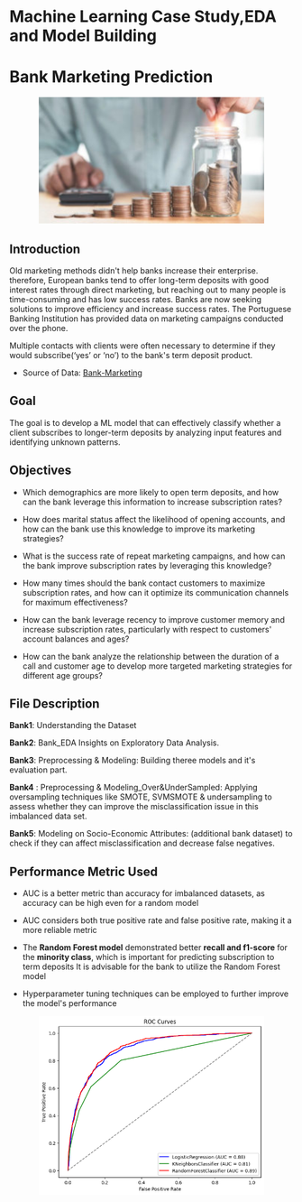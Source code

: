 # Machine Learning Case Study,EDA and Model Building

# Bank Marketing Prediction

<p align="center">
    <img width="400" src="Rincian-Biaya-Operasi-Tahi-Lalat-di-Erha-Clinic-300x168.jpg" alt="Material Bread logo">
</p>



## **Introduction**

Old marketing methods didn't help banks increase their enterprise. therefore, European banks tend to offer long-term deposits with good interest rates through direct marketing, but reaching out to many people is time-consuming and has low success rates. 
Banks are now seeking solutions to improve efficiency and increase success rates. 
The Portuguese Banking Institution has provided data on marketing campaigns conducted over the phone.


Multiple contacts with clients were often necessary to determine if they would subscribe(‘yes’ or ‘no’) to the bank's term deposit product.


- Source of Data: [Bank-Marketing](https://archive.ics.uci.edu/ml/datasets/bank+marketing#)


## **Goal**  

The goal is to develop a ML model that can effectively classify whether a client subscribes to longer-term deposits by analyzing input features and identifying unknown patterns.


## **Objectives**

- Which demographics are more likely to open term deposits, and how can the bank leverage this information to increase subscription rates?


- How does marital status affect the likelihood of opening accounts, and how can the bank use this knowledge to improve its marketing strategies?


- What is the success rate of repeat marketing campaigns, and how can the bank improve subscription rates by leveraging this knowledge?


- How many times should the bank contact customers to maximize subscription rates, and how can it optimize its communication channels for maximum effectiveness?


- How can the bank leverage recency to improve customer memory and increase subscription rates, particularly with respect to customers' account balances and ages?


- How can the bank analyze the relationship between the duration of a call and customer age to develop more targeted marketing strategies for different age groups?


 ## **File Description**
 
**Bank1**: Understanding the Dataset

**Bank2**: Bank_EDA Insights on Exploratory Data Analysis.

**Bank3**: Preprocessing & Modeling: Building theree models and it's evaluation part.

**Bank4** : Preprocessing & Modeling_Over&UnderSampled: Applying oversampling techniques like SMOTE, SVMSMOTE & undersampling to assess whether they can improve the misclassification issue in this imbalanced data set.

**Bank5**: Modeling on Socio-Economic Attributes: (additional bank dataset) to check if they can affect misclassification and decrease false negatives.

## **Performance Metric Used**


- AUC is a better metric than accuracy for imbalanced datasets, as accuracy can be high even for a random model


- AUC considers both true positive rate and false positive rate, making it a more reliable metric


- The **Random Forest model** demonstrated better **recall and f1-score** for the **minority class**, which is important for predicting subscription to term deposits
It is advisable for the bank to utilize the Random Forest model


- Hyperparameter tuning techniques can be employed to further improve the model's performance



<p align="center">
    <img width="400" src="ROC_Curves.png" alt="Material Bread logo">
</p>


